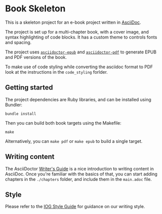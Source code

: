 # Book Skeleton

This is a skeleton project for an e-book project written in [AsciiDoc](https://en.wikipedia.org/wiki/AsciiDoc).

The project is set up for a multi-chapter book, with a cover image, and syntax highlighting of code blocks.
It has a custom theme to controls fonts and spacing.

The project uses [`asciidoctor-epub`](https://docs.asciidoctor.org/epub3-converter/latest/) and [`asciidoctor-pdf`](https://asciidoctor.org/docs/asciidoctor-pdf/) to generate EPUB and PDF versions of the book.

To make use of code styling while converting the asciidoc format to PDF look at the instructions in the `code_styling` forlder. 

## Getting started

The project dependencies are Ruby libraries, and can be installed using Bundler:

    bundle install

Then you can build both book targets using the Makefile:

    make

Alternatively, you can `make pdf` or `make epub` to build a single target.

## Writing content

The AsciiDoctor [Writer's Guide](https://asciidoctor.org/docs/asciidoc-writers-guide/) is a nice introduction to writing content in AsciiDoc.
Once you're familiar with the basics of that, you can start adding chapters in the `./chapters` folder, and include them in the `main.adoc` file.

## Style

Please refer to the [IOG Style Guide](https://docs.google.com/document/d/1atyPDfwyGJpbZzTHKlQX4NFygaUiuRMMOhC3e1W99sk/edit) for guidance on our writing style. 
